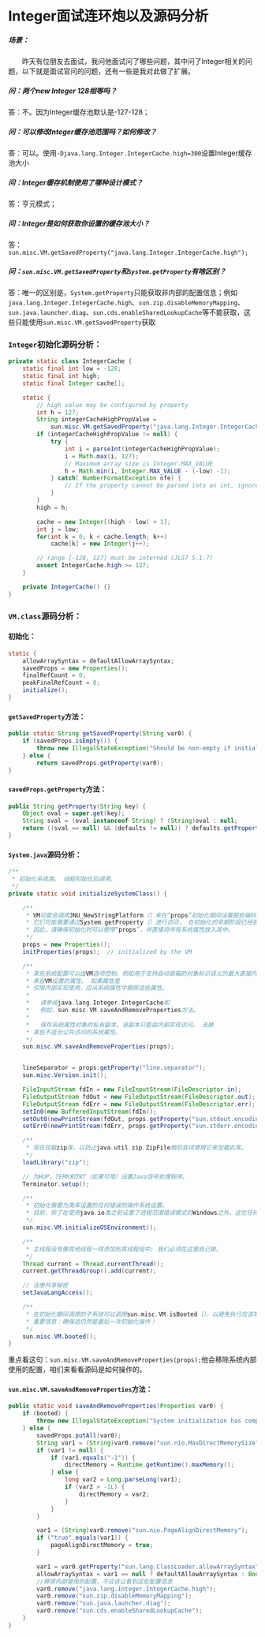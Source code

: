 # Integer面试连环炮以及源码分析

##### 场景：

&emsp;&emsp;昨天有位朋友去面试，我问他面试问了哪些问题，其中问了Integer相关的问题，以下就是面试官问的问题，还有一些是我对此做了扩展。

##### 问：两个new Integer 128相等吗？

答：不。因为Integer缓存池默认是-127-128；

##### 问：可以修改Integer缓存池范围吗？如何修改？

答：可以。使用`-Djava.lang.Integer.IntegerCache.high=300`设置Integer缓存池大小

##### 问：Integer缓存机制使用了哪种设计模式？

答：亨元模式；

##### 问：Integer是如何获取你设置的缓存池大小？

答：`sun.misc.VM.getSavedProperty("java.lang.Integer.IntegerCache.high");`

##### 问：`sun.misc.VM.getSavedProperty`和`System.getProperty`有啥区别？

答：唯一的区别是，`System.getProperty`只能获取非内部的配置信息；例如`java.lang.Integer.IntegerCache.high`、`sun.zip.disableMemoryMapping`、`sun.java.launcher.diag`、`sun.cds.enableSharedLookupCache`等不能获取，这些只能使用`sun.misc.VM.getSavedProperty`获取

### `Integer`初始化源码分析：

```java
private static class IntegerCache {
    static final int low = -128;
    static final int high;
    static final Integer cache[];

    static {
        // high value may be configured by property
        int h = 127;
        String integerCacheHighPropValue =
            sun.misc.VM.getSavedProperty("java.lang.Integer.IntegerCache.high");
        if (integerCacheHighPropValue != null) {
            try {
                int i = parseInt(integerCacheHighPropValue);
                i = Math.max(i, 127);
                // Maximum array size is Integer.MAX_VALUE
                h = Math.min(i, Integer.MAX_VALUE - (-low) -1);
            } catch( NumberFormatException nfe) {
                // If the property cannot be parsed into an int, ignore it.
            }
        }
        high = h;

        cache = new Integer[(high - low) + 1];
        int j = low;
        for(int k = 0; k < cache.length; k++)
            cache[k] = new Integer(j++);

        // range [-128, 127] must be interned (JLS7 5.1.7)
        assert IntegerCache.high >= 127;
    }

    private IntegerCache() {}
}
```

### `VM.class`源码分析：

#### 初始化：

```java
static {
    allowArraySyntax = defaultAllowArraySyntax;
    savedProps = new Properties();
    finalRefCount = 0;
    peakFinalRefCount = 0;
    initialize();
}
```

#### `getSavedProperty`方法：

```java
public static String getSavedProperty(String var0) {
    if (savedProps.isEmpty()) {
        throw new IllegalStateException("Should be non-empty if initialized");
    } else {
        return savedProps.getProperty(var0);
}    
```

#### `savedProps.getProperty`方法：

```java
public String getProperty(String key) {
    Object oval = super.get(key);
    String sval = (oval instanceof String) ? (String)oval : null;
    return ((sval == null) && (defaults != null)) ? defaults.getProperty(key) : sval;
}
```

#### `System.java`源码分析：

```java
/**
 * 初始化系统类。 线程初始化后调用。
 */
private static void initializeSystemClass() {

    /**
     * VM可能会调用JNU_NewStringPlatform（）来在“props”初始化期间设置那些编码敏感属性（user.home，user.name，boot.class.path等），
     * 它们可能需要通过System.getProperty（）进行访问， 在初始化的早期阶段已经初始化（放入“props”）的相关系统编码属性。
     * 因此，请确保初始化时可以使用“props”，并直接将所有系统属性放入其中。
     */
    props = new Properties();
    initProperties(props);  // initialized by the VM

    /**
     * 某些系统配置可以由VM选项控制，例如用于支持自动装箱的对象标识语义的最大直接内存量和整数高速缓存大小。 通常，库将获得这些值
     * 来自VM设置的属性。 如果属性是
     * 仅限内部实现使用，应从系统属性中删除这些属性。
     *
     *   请参阅java.lang.Integer.IntegerCache和
     *   例如，sun.misc.VM.saveAndRemoveProperties方法。
     *
     *   保存系统属性对象的私有副本，该副本只能由内部实现访问。 去掉
     * 某些不适合公共访问的系统属性。
     */
    sun.misc.VM.saveAndRemoveProperties(props);


    lineSeparator = props.getProperty("line.separator");
    sun.misc.Version.init();

    FileInputStream fdIn = new FileInputStream(FileDescriptor.in);
    FileOutputStream fdOut = new FileOutputStream(FileDescriptor.out);
    FileOutputStream fdErr = new FileOutputStream(FileDescriptor.err);
    setIn0(new BufferedInputStream(fdIn));
    setOut0(newPrintStream(fdOut, props.getProperty("sun.stdout.encoding")));
    setErr0(newPrintStream(fdErr, props.getProperty("sun.stderr.encoding")));

    /**
     * 现在加载zip库，以防止java.util.zip.ZipFile稍后尝试使用它来加载此库。
     */
    loadLibrary("zip");

    // 为HUP，TERM和INT（如果可用）设置Java信号处理程序。
    Terminator.setup();

    /**
     * 初始化需要为类库设置的任何错误的操作系统设置。
     * 目前，除了在使用java.io类之前设置了进程范围错误模式的Windows之外，这在任何地方都是无操作的。
     */
    sun.misc.VM.initializeOSEnvironment();

    /**
     * 主线程没有像其他线程一样添加到其线程组中; 我们必须在这里自己做。
     */
    Thread current = Thread.currentThread();
    current.getThreadGroup().add(current);

    // 注册共享秘密
    setJavaLangAccess();

    /**
     * 在初始化期间调用的子系统可以调用sun.misc.VM.isBooted（），以避免执行应该等到应用程序类加载器设置完毕的事情。
     * 重要信息：确保这仍然是最后一次初始化操作！
     */
    sun.misc.VM.booted();
}
```

重点看这句：`sun.misc.VM.saveAndRemoveProperties(props);`他会移除系统内部使用的配置，咱们来看看源码是如何操作的。

#### `sun.misc.VM.saveAndRemoveProperties`方法：

```java
public static void saveAndRemoveProperties(Properties var0) {
    if (booted) {
        throw new IllegalStateException("System initialization has completed");
    } else {
        savedProps.putAll(var0);
        String var1 = (String)var0.remove("sun.nio.MaxDirectMemorySize");
        if (var1 != null) {
            if (var1.equals("-1")) {
                directMemory = Runtime.getRuntime().maxMemory();
            } else {
                long var2 = Long.parseLong(var1);
                if (var2 > -1L) {
                    directMemory = var2;
                }
            }
        }

        var1 = (String)var0.remove("sun.nio.PageAlignDirectMemory");
        if ("true".equals(var1)) {
            pageAlignDirectMemory = true;
        }

        var1 = var0.getProperty("sun.lang.ClassLoader.allowArraySyntax");
        allowArraySyntax = var1 == null ? defaultAllowArraySyntax : Boolean.parseBoolean(var1);
        //移除内部使用的配置，不应该让看到这些配置信息
        var0.remove("java.lang.Integer.IntegerCache.high");
        var0.remove("sun.zip.disableMemoryMapping");
        var0.remove("sun.java.launcher.diag");
        var0.remove("sun.cds.enableSharedLookupCache");
    }
}
```

